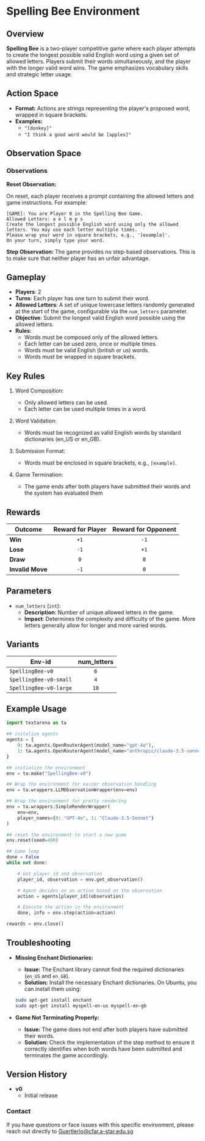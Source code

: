 # Spelling Bee Environment

## Overview
**Spelling Bee** is a two-player competitive game where each player attempts to create the longest possible valid English word using a given set of allowed letters. Players submit their words simultaneously, and the player with the longer valid word wins. The game emphasizes vocabulary skills and strategic letter usage.

## Action Space
- **Format:** Actions are strings representing the player's proposed word, wrapped in square brackets.
- **Examples:** 
    - `"[donkey]"`
    - `"I think a good word would be [apples]"`

## Observation Space

### Observations
**Reset Observation:**

On reset, each player receives a prompt containing the allowed letters and game instructions. For example:
```plaintext
[GAME]: You are Player 0 in the Spelling Bee Game.
Allowed Letters: a e l m p s
Create the longest possible English word using only the allowed letters. You may use each letter multiple times.
Please wrap your word in square brackets, e.g., '[example]'.
On your turn, simply type your word.
```

**Step Observation:**
The game provides no step-based observations. This is to make sure that neither player has an unfair advantage. 

## Gameplay
- **Players**: 2
- **Turns**: Each player has one turn to submit their word.
- **Allowed Letters**: A set of unique lowercase letters randomly generated at the start of the game, configurable via the `num_letters` parameter.
- **Objective**: Submit the longest valid English word possible using the allowed letters.
- **Rules**:
    - Words must be composed only of the allowed letters.
    - Each letter can be used zero, once or multiple times.
    - Words must be valid English (british or us) words.
    - Words must be wrapped in square brackets.

## Key Rules
1. Word Composition:
    - Only allowed letters can be used.
    - Each letter can be used multiple times in a word.

2. Word Validation:
    - Words must be recognized as valid English words by standard dictionaries (en_US or en_GB).
3. Submission Format:
    - Words must be enclosed in square brackets, e.g., `[example]`.
4. Game Termination:
    - The game ends after both players have submitted their words and the system has evaluated them

## Rewards
| Outcome          | Reward for Player | Reward for Opponent |
|------------------|:-----------------:|:-------------------:|
| **Win**          | `+1`              | `-1`                |
| **Lose**         | `-1`              | `+1`                |
| **Draw**         |  `0`              |  `0`                |
| **Invalid Move** | `-1`              |  `0`                |

## Parameters
- `num_letters` (`int`):
    - **Description**: Number of unique allowed letters in the game.
    - **Impact**: Determines the complexity and difficulty of the game. More letters generally allow for longer and more varied words.


## Variants

| Env-id                   | num_letters |
|--------------------------|:-----------:|
| `SpellingBee-v0`         |     `6`     |
| `SpellingBee-v0-small`   |     `4`     |
| `SpellingBee-v0-large`   |     `10`    |


## Example Usage

```python
import textarena as ta

## initalize agents
agents = {
    0: ta.agents.OpenRouterAgent(model_name="gpt-4o"),
    1: ta.agents.OpenRouterAgent(model_name="anthropic/claude-3.5-sonnet"),
}

## initialize the environment
env = ta.make("SpellingBee-v0")

## Wrap the environment for easier observation handling
env = ta.wrappers.LLMObservationWrapper(env=env)

## Wrap the environment for pretty rendering
env = ta.wrappers.SimpleRenderWrapper(
    env=env,
    player_names={0: "GPT-4o", 1: "Claude-3.5-Sonnet"}
)

## reset the environment to start a new game
env.reset(seed=490)

## Game loop
done = False
while not done:

    # Get player id and observation
    player_id, observation = env.get_observation()

    # Agent decides on an action based on the observation
    action = agents[player_id](observation)

    # Execute the action in the environment
    done, info = env.step(action=action)

rewards = env.close()
```

## Troubleshooting
- **Missing Enchant Dictionaries:**
    - **Issue:** The Enchant library cannot find the required dictionaries (`en_US` and `en_GB`).
    - **Solution:** Install the necessary Enchant dictionaries. On Ubuntu, you can install them using:
    ```bash
    sudo apt-get install enchant
    sudo apt-get install myspell-en-us myspell-en-gb
    ```

- **Game Not Terminating Properly:**
    - **Issue:** The game does not end after both players have submitted their words.
    - **Solution:** Check the implementation of the step method to ensure it correctly identifies when both words have been submitted and terminates the game accordingly.


## Version History
- **v0**
  - Initial release 



### Contact
If you have questions or face issues with this specific environment, please reach out directly to Guertlerlo@cfar.a-star.edu.sg

